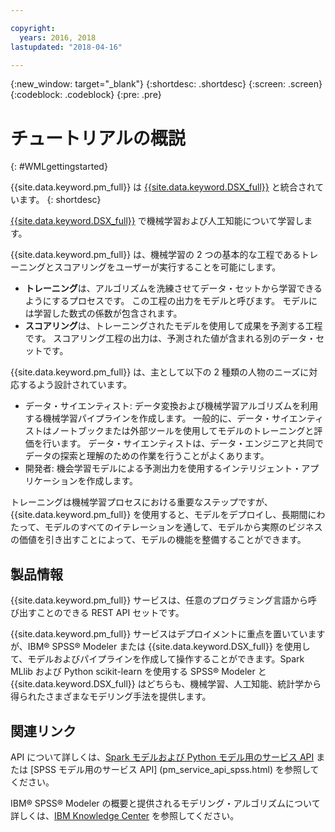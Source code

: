 ```yaml
---

copyright:
  years: 2016, 2018
lastupdated: "2018-04-16"

---
```


<!-- Common attributes used in the template are defined as follows: -->
{:new_window: target="_blank"}
{:shortdesc: .shortdesc}
{:screen: .screen}
{:codeblock: .codeblock}
{:pre: .pre}

# チュートリアルの概説
{: #WMLgettingstarted}

{{site.data.keyword.pm_full}} は [{{site.data.keyword.DSX_full}}](https://datascience.ibm.com) と統合されています。
{: shortdesc}

[{{site.data.keyword.DSX_full}}](https://datascience.ibm.com/docs/content/analyze-data/wml-ai.html?context=analytics) で機械学習および人工知能について学習します。

{{site.data.keyword.pm_full}} は、機械学習の 2 つの基本的な工程であるトレーニングとスコアリングをユーザーが実行することを可能にします。

- **トレーニング**は、アルゴリズムを洗練させてデータ・セットから学習できるようにするプロセスです。 この工程の出力をモデルと呼びます。 モデルには学習した数式の係数が包含されます。
- **スコアリング**は、トレーニングされたモデルを使用して成果を予測する工程です。 スコアリング工程の出力は、予測された値が含まれる別のデータ・セットです。

{{site.data.keyword.pm_full}} は、主として以下の 2 種類の人物のニーズに対応するよう設計されています。

- データ・サイエンティスト: データ変換および機械学習アルゴリズムを利用する機械学習パイプラインを作成します。 一般的に、データ・サイエンティストはノートブックまたは外部ツールを使用してモデルのトレーニングと評価を行います。 データ・サイエンティストは、データ・エンジニアと共同でデータの探索と理解のための作業を行うことがよくあります。
- 開発者: 機会学習モデルによる予測出力を使用するインテリジェント・アプリケーションを作成します。

トレーニングは機械学習プロセスにおける重要なステップですが、{{site.data.keyword.pm_full}} を使用すると、モデルをデプロイし、長期間にわたって、モデルのすべてのイテレーションを通して、モデルから実際のビジネスの価値を引き出すことによって、モデルの機能を整備することができます。

## 製品情報

{{site.data.keyword.pm_full}} サービスは、任意のプログラミング言語から呼び出すことのできる REST API セットです。

{{site.data.keyword.pm_full}} サービスはデプロイメントに重点を置いていますが、IBM® SPSS® Modeler または {{site.data.keyword.DSX_full}} を使用して、モデルおよびパイプラインを作成して操作することができます。Spark MLlib および Python scikit-learn を使用する SPSS® Modeler と {{site.data.keyword.DSX_full}} はどちらも、機械学習、人工知能、統計学から得られたさまざまなモデリング手法を提供します。

## 関連リンク

API について詳しくは、[Spark モデルおよび Python モデル用のサービス API](https://datascience.ibm.com/docs/content/analyze-data/pm_service_api_spark.html) または [SPSS モデル用のサービス API] (pm_service_api_spss.html) を参照してください。

IBM® SPSS® Modeler の概要と提供されるモデリング・アルゴリズムについて詳しくは、[IBM Knowledge Center](https://www.ibm.com/support/knowledgecenter/SS3RA7) を参照してください。

